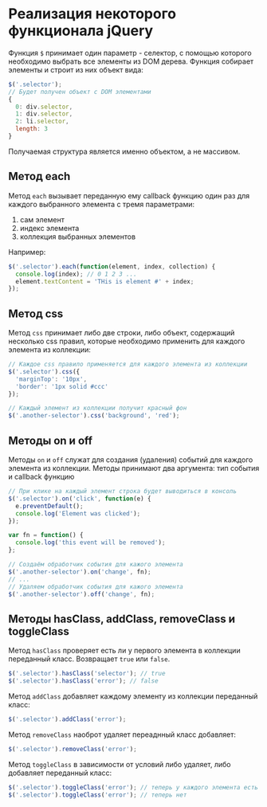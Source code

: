 # Реализация некоторого функционала jQuery
Функция `$` принимает один параметр - селектор, с помощью которого необходимо выбрать все элементы из DOM дерева. Функция собирает элементы
и строит из них объект вида:
```js
$('.selector');
// Будет получен объект с DOM элементами
{
  0: div.selector,
  1: div.selector,
  2: li.selector,
  length: 3
}
```
Получаемая структура является именно объектом, а не массивом.

## Метод each
Метод `each` вызывает переданную ему callback функцию один раз для каждого выбранного элемента с тремя параметрами:
1. сам элемент
2. индекс элемента
3. коллекция выбранных элементов

Например:
```js
$('.selector').each(function(element, index, collection) {
  console.log(index); // 0 1 2 3 ...
  element.textContent = 'THis is element #' + index;
});
```

## Метод css
Метод `css` принимает либо две строки, либо объект, содержащий несколько css правил, которые необходимо применить для каждого элемента из коллекции:
```js
// Каждое css правило применяется для каждого элемента из коллекции
$('.selector').css({
  'marginTop': '10px',
  'border': '1px solid #ccc'
});

// Каждый элемент из коллекции получит красный фон
$('.another-selector').css('background', 'red');
```

## Методы on и off
Методы `on` и `off` служат для создания (удаления) событий для каждого элемента из коллекции. Методы принимают два аргумента: тип события и callback функцию
```js
// При клике на каждый элемент строка будет выводиться в консоль
$('.selector').on('click', function(e) {
  e.preventDefault();
  console.log('Element was clicked');
});

var fn = function() {
  console.log('this event will be removed');
};

// Создаём обработчик события для кажого элемента
$('.another-selector').on('change', fn);
// ...
// Удаляем обработчик события для кажого элемента
$('.another-selector').off('change', fn);
```

## Методы hasClass, addClass, removeClass и toggleClass
Метод `hasClass` проверяет есть ли у первого элемента в коллекции переданный класс. Возвращает `true` или `false`. 

```js
$('.selector').hasClass('selector'); // true
$('.selector').hasClass('error'); // false
```

Метод `addClass` добавляет каждому элементу из коллекции переданный класс:
```js
$('.selector').addClass('error');
```
Метод `removeClass` наоброт удаляет переаднный класс добавляет:
```js
$('.selector').removeClass('error'); 
```
Метод `toggleClass` в зависимости от условий либо удаляет, либо добавляет переданный класс:
```js
$('.selector').toggleClass('error'); // теперь у каждого элемента есть класс error
$('.selector').toggleClass('error'); // теперь нет
```